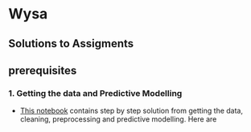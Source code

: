 # Wysa
## Solutions to Assigments

## prerequisites

### 1. Getting the data and Predictive Modelling

* [This notebook](./1%20-%20Text%20Classification.ipynb) contains step by step solution from getting the data, cleaning, preprocessing and predictive modelling. Here are 